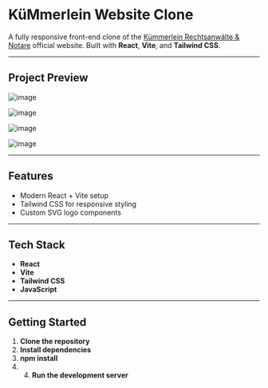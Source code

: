 # KüMmerlein Website Clone

A fully responsive front-end clone of the [Kümmerlein Rechtsanwälte & Notare](https://www.kuemmerlein.de/) official website. Built with **React**, **Vite**, and **Tailwind CSS**.

---

##  Project Preview

![image](https://github.com/user-attachments/assets/0353a510-a6bb-471c-a330-14fa60b4ae4d)

![image](https://github.com/user-attachments/assets/267578ce-1a08-44fa-ae28-11d6ddfdab01)

![image](https://github.com/user-attachments/assets/9fb624b3-9631-425a-9c00-9eaf8b5c356f)

![image](https://github.com/user-attachments/assets/f48344f0-1ca5-4c4d-bf66-03bb8edd4bf1)

---

## Features

- Modern React + Vite setup
- Tailwind CSS for responsive styling
- Custom SVG logo components


---

##  Tech Stack

- **React**
- **Vite**
- **Tailwind CSS**
- **JavaScript**


---

##  Getting Started

1. **Clone the repository**
2.  **Install dependencies**
3.  **npm install**
4.  4. **Run the development server**
